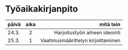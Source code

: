 # Työaikakirjanpito

| päivä | aika | mitä tein                             |
| ----- | :--: | ------------------------------------: |
| 24.3. | 2    | Harjoitustyön aiheen ideointi         |
| 25.3. | 1    | Vaatimusmäärittelyn kirjoittaminen    |